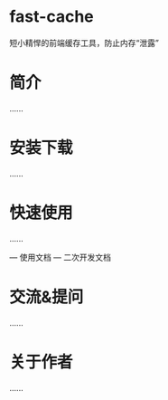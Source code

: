 # fast-cache
短小精悍的前端缓存工具，防止内存“泄露”

# 简介
......

# 安装下载
......

# 快速使用
......

— 使用文档
— 二次开发文档

# 交流&提问
......

# 关于作者
......
